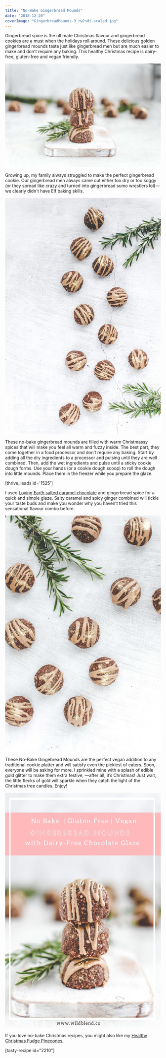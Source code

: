 ```yaml
---
title: "No-Bake Gingerbread Mounds"
date: "2018-12-20"
coverImage: "GingerbreadMounds-3_rw2sdi-scaled.jpg"
---
```


Gingerbread spice is the ultimate Christmas flavour and gingerbread cookies are a must when the holidays roll around. These delicious golden gingerbread mounds taste just like gingerbread men but are much easier to make and don't require any baking. This healthy Christmas recipe is dairy-free, gluten-free and vegan friendly.

![Stacked No-Bake Gingerbread Mounds on wooden board](images/GingerbreadMounds-7_mlef9f.jpg)

Growing up, my family always struggled to make the perfect gingerbread cookie. Our gingerbread men always came out either too dry or too soggy (or they spread like crazy and turned into gingerbread sumo wrestlers lol)—we clearly didn't have Elf baking skills.

![No-Bake Gingerbread Mounds on concrete background](images/GingerbreadMounds-2_hn1fat.jpg)

These no-bake gingerbread mounds are filled with warm Christmassy spices that will make you feel all warm and fuzzy inside. The best part, they come together in a food processor and don’t require any baking. Start by adding all the dry ingredients to a processor and pulsing until they are well combined. Then, add the wet ingredients and pulse until a sticky cookie dough forms. Use your hands (or a cookie dough scoop) to roll the dough into little mounds. Place them in the freezer while you prepare the glaze.

\[thrive\_leads id='1525'\]

I used [Loving Earth salted caramel chocolate](https://m.lovingearth.net/our-products/chocolate-15/salted-caramel-chocolate.html) and gingerbread spice for a quick and simple glaze. Salty caramel and spicy ginger combined will tickle your taste buds and make you wonder why you haven’t tried this sensational flavour combo before.

![No-Bake Gingerbread Mounds on grey background](images/GingerbreadMounds-5_qpcw2u.jpg)

These No-Bake Gingebread Mounds are the perfect vegan addition to any traditional cookie platter and will satisfy even the pickiest of eaters. Soon, everyone will be asking for more. I sprinkled mine with a splash of edible gold glitter to make them extra festive, —after all, it’s Christmas! Just wait, the little flecks of gold will sparkle when they catch the light of the Christmas tree candles. Enjoy!

![No-Bake Gingerbread Mounds Pinterest Graphic](images/Gingerbread-Mounds-Pin_vc5y0k.jpg)

If you love no-bake Christmas recipes, you might also like my [Healthy Christmas Fudge Pinecones.](https://www.wildblend.co/fudge-pinecones/)

\[tasty-recipe id="2210"\]
